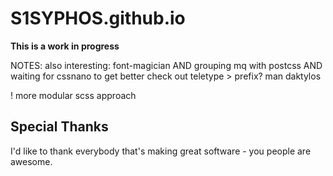 # S1SYPHOS.github.io
**This is a work in progress**

NOTES:
also interesting: font-magician
AND
grouping mq with postcss 
AND
waiting for cssnano to get better
check out teletype > prefix?
man daktylos

! more modular scss approach

## Special Thanks
I'd like to thank everybody that's making great software - you people are awesome.
